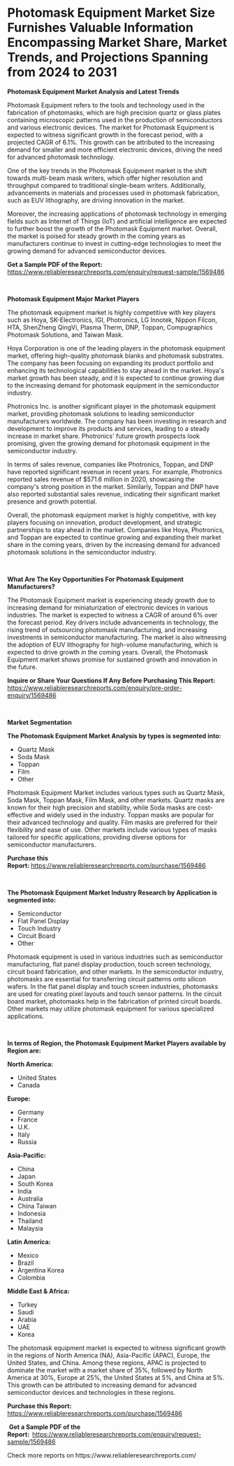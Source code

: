 <p><h1>Photomask Equipment Market Size Furnishes Valuable Information Encompassing Market Share, Market Trends, and Projections Spanning from 2024 to 2031</h1></p><p><strong>Photomask Equipment Market Analysis and Latest Trends</strong></p>
<p><p>Photomask Equipment refers to the tools and technology used in the fabrication of photomasks, which are high precision quartz or glass plates containing microscopic patterns used in the production of semiconductors and various electronic devices. The market for Photomask Equipment is expected to witness significant growth in the forecast period, with a projected CAGR of 6.1%. This growth can be attributed to the increasing demand for smaller and more efficient electronic devices, driving the need for advanced photomask technology.</p><p>One of the key trends in the Photomask Equipment market is the shift towards multi-beam mask writers, which offer higher resolution and throughput compared to traditional single-beam writers. Additionally, advancements in materials and processes used in photomask fabrication, such as EUV lithography, are driving innovation in the market.</p><p>Moreover, the increasing applications of photomask technology in emerging fields such as Internet of Things (IoT) and artificial intelligence are expected to further boost the growth of the Photomask Equipment market. Overall, the market is poised for steady growth in the coming years as manufacturers continue to invest in cutting-edge technologies to meet the growing demand for advanced semiconductor devices.</p></p>
<p><strong>Get a Sample PDF of the Report:&nbsp;</strong> <a href="https://www.reliableresearchreports.com/enquiry/request-sample/1569486">https://www.reliableresearchreports.com/enquiry/request-sample/1569486</a></p>
<p>&nbsp;</p>
<p><strong>Photomask Equipment Major Market Players</strong></p>
<p><p>The photomask equipment market is highly competitive with key players such as Hoya, SK-Electronics, IGI, Photronics, LG Innotek, Nippon Filcon, HTA, ShenZheng QingVi, Plasma Therm, DNP, Toppan, Compugraphics Photomask Solutions, and Taiwan Mask.</p><p>Hoya Corporation is one of the leading players in the photomask equipment market, offering high-quality photomask blanks and photomask substrates. The company has been focusing on expanding its product portfolio and enhancing its technological capabilities to stay ahead in the market. Hoya's market growth has been steady, and it is expected to continue growing due to the increasing demand for photomask equipment in the semiconductor industry.</p><p>Photronics Inc. is another significant player in the photomask equipment market, providing photomask solutions to leading semiconductor manufacturers worldwide. The company has been investing in research and development to improve its products and services, leading to a steady increase in market share. Photronics' future growth prospects look promising, given the growing demand for photomask equipment in the semiconductor industry.</p><p>In terms of sales revenue, companies like Photronics, Toppan, and DNP have reported significant revenue in recent years. For example, Photronics reported sales revenue of $571.6 million in 2020, showcasing the company's strong position in the market. Similarly, Toppan and DNP have also reported substantial sales revenue, indicating their significant market presence and growth potential.</p><p>Overall, the photomask equipment market is highly competitive, with key players focusing on innovation, product development, and strategic partnerships to stay ahead in the market. Companies like Hoya, Photronics, and Toppan are expected to continue growing and expanding their market share in the coming years, driven by the increasing demand for advanced photomask solutions in the semiconductor industry.</p></p>
<p>&nbsp;</p>
<p><strong>What Are The Key Opportunities For Photomask Equipment Manufacturers?</strong></p>
<p><p>The Photomask Equipment market is experiencing steady growth due to increasing demand for miniaturization of electronic devices in various industries. The market is expected to witness a CAGR of around 6% over the forecast period. Key drivers include advancements in technology, the rising trend of outsourcing photomask manufacturing, and increasing investments in semiconductor manufacturing. The market is also witnessing the adoption of EUV lithography for high-volume manufacturing, which is expected to drive growth in the coming years. Overall, the Photomask Equipment market shows promise for sustained growth and innovation in the future.</p></p>
<p><strong>Inquire or Share Your Questions If Any Before Purchasing This Report:</strong> <a href="https://www.reliableresearchreports.com/enquiry/pre-order-enquiry/1569486">https://www.reliableresearchreports.com/enquiry/pre-order-enquiry/1569486</a></p>
<p>&nbsp;</p>
<p><strong>Market Segmentation</strong></p>
<p><strong>The Photomask Equipment Market Analysis by types is segmented into:</strong></p>
<p><ul><li>Quartz Mask</li><li>Soda Mask</li><li>Toppan</li><li>Film</li><li>Other</li></ul></p>
<p><p>Photomask Equipment Market includes various types such as Quartz Mask, Soda Mask, Toppan Mask, Film Mask, and other markets. Quartz masks are known for their high precision and stability, while Soda masks are cost-effective and widely used in the industry. Toppan masks are popular for their advanced technology and quality. Film masks are preferred for their flexibility and ease of use. Other markets include various types of masks tailored for specific applications, providing diverse options for semiconductor manufacturers.</p></p>
<p><strong>Purchase this Report:&nbsp;</strong><a href="https://www.reliableresearchreports.com/purchase/1569486">https://www.reliableresearchreports.com/purchase/1569486</a></p>
<p>&nbsp;</p>
<p><strong>The Photomask Equipment Market Industry Research by Application is segmented into:</strong></p>
<p><ul><li>Semiconductor</li><li>Flat Panel Display</li><li>Touch Industry</li><li>Circuit Board</li><li>Other</li></ul></p>
<p><p>Photomask equipment is used in various industries such as semiconductor manufacturing, flat panel display production, touch screen technology, circuit board fabrication, and other markets. In the semiconductor industry, photomasks are essential for transferring circuit patterns onto silicon wafers. In the flat panel display and touch screen industries, photomasks are used for creating pixel layouts and touch sensor patterns. In the circuit board market, photomasks help in the fabrication of printed circuit boards. Other markets may utilize photomask equipment for various specialized applications.</p></p>
<p>&nbsp;</p>
<p><strong>In terms of Region, the Photomask Equipment Market Players available by Region are:</strong></p>
<p>
    <p> <strong> North America: </strong>
        <ul>
            <li>United States</li>
            <li>Canada</li>
        </ul>
        </p> 
    <p> <strong> Europe: </strong>
        <ul>
            <li>Germany</li>
            <li>France</li>
            <li>U.K.</li>
            <li>Italy</li>
            <li>Russia</li>
        </ul>
        </p> 
    <p> <strong> Asia-Pacific: </strong>
        <ul>
            <li>China</li>
            <li>Japan</li>
            <li>South Korea</li>
            <li>India</li>
            <li>Australia</li>
            <li>China Taiwan</li>
            <li>Indonesia</li>
            <li>Thailand</li>
            <li>Malaysia</li>
        </ul>
        </p> 
    <p> <strong> Latin America: </strong>
        <ul>
            <li>Mexico</li>
            <li>Brazil</li>
            <li>Argentina Korea</li>
            <li>Colombia</li>
        </ul>
        </p> 
    <p> <strong> Middle East & Africa: </strong>
        <ul>
            <li>Turkey</li>
            <li>Saudi</li>
            <li>Arabia</li>
            <li>UAE</li>
            <li>Korea</li>
        </ul>
    </p>
    </p>
<p><p>The photomask equipment market is expected to witness significant growth in the regions of North America (NA), Asia-Pacific (APAC), Europe, the United States, and China. Among these regions, APAC is projected to dominate the market with a market share of 35%, followed by North America at 30%, Europe at 25%, the United States at 5%, and China at 5%. This growth can be attributed to increasing demand for advanced semiconductor devices and technologies in these regions.</p></p>
<p><strong>Purchase this Report: </strong><a href="https://www.reliableresearchreports.com/purchase/1569486">https://www.reliableresearchreports.com/purchase/1569486</a></p>
<p>&nbsp;<strong>Get a Sample PDF of the Report:&nbsp;&nbsp;</strong><a href="https://www.reliableresearchreports.com/enquiry/request-sample/1569486">https://www.reliableresearchreports.com/enquiry/request-sample/1569486</a></p>
<p><strong></strong></p>
<p>Check more reports on https://www.reliableresearchreports.com/</p>